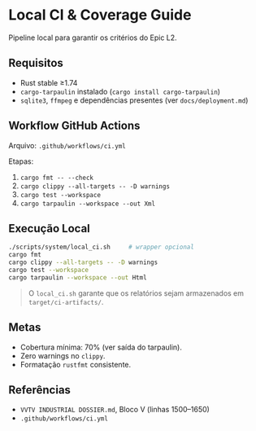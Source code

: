 # Local CI & Coverage Guide

Pipeline local para garantir os critérios do Epic L2.

## Requisitos

- Rust stable ≥1.74
- `cargo-tarpaulin` instalado (`cargo install cargo-tarpaulin`)
- `sqlite3`, `ffmpeg` e dependências presentes (ver `docs/deployment.md`)

## Workflow GitHub Actions

Arquivo: `.github/workflows/ci.yml`

Etapas:

1. `cargo fmt -- --check`
2. `cargo clippy --all-targets -- -D warnings`
3. `cargo test --workspace`
4. `cargo tarpaulin --workspace --out Xml`

## Execução Local

```bash
./scripts/system/local_ci.sh     # wrapper opcional
cargo fmt
cargo clippy --all-targets -- -D warnings
cargo test --workspace
cargo tarpaulin --workspace --out Html
```

> O `local_ci.sh` garante que os relatórios sejam armazenados em
> `target/ci-artifacts/`.

## Metas

- Cobertura mínima: 70% (ver saída do tarpaulin).
- Zero warnings no `clippy`.
- Formatação `rustfmt` consistente.

## Referências

- `VVTV INDUSTRIAL DOSSIER.md`, Bloco V (linhas 1500–1650)
- `.github/workflows/ci.yml`
